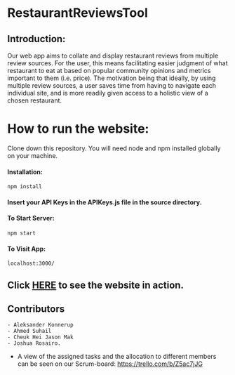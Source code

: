 # RestaurantReviewsTool

## Introduction:
Our web app aims to collate and display restaurant reviews from multiple review sources. For the user, this means facilitating easier judgment of what restaurant to eat at based on popular community opinions and metrics important to them (i.e. price). The motivation being that ideally, by using multiple review sources, a user saves time from having to navigate each individual site, and is more readily given access to a holistic view of a chosen restaurant.

# How to run the website:

Clone down this repository. You will need node and npm installed globally on your machine.

#### Installation:
```
npm install
```

#### Insert your API Keys in the APIKeys.js file in the source directory. 
#### To Start Server:
```
npm start
```
#### To Visit App:
```
localhost:3000/
```

## Click [HERE](https://restaurant-reviews-tool.herokuapp.com/) to see the website in action. 

## Contributors
    - Aleksander Konnerup 
    - Ahmed Suhail 
    - Cheuk Hei Jason Mak
    - Joshua Rosairo.
  
  - A view of the assigned tasks and the allocation to different members can be seen on our Scrum-board: https://trello.com/b/Z5ac7jJG
